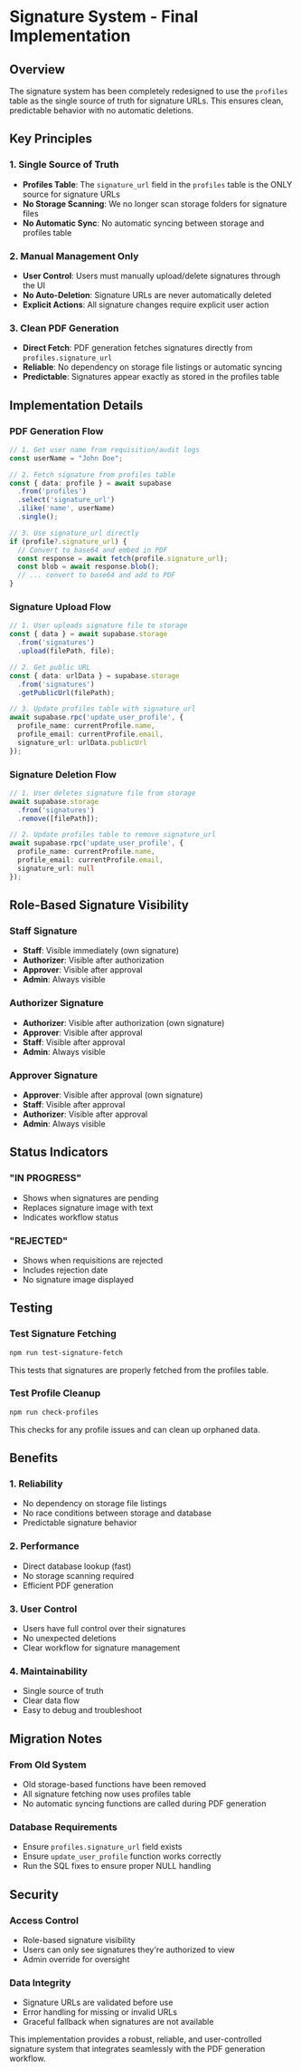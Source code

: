 # Signature System - Final Implementation

## Overview
The signature system has been completely redesigned to use the `profiles` table as the single source of truth for signature URLs. This ensures clean, predictable behavior with no automatic deletions.

## Key Principles

### 1. Single Source of Truth
- **Profiles Table**: The `signature_url` field in the `profiles` table is the ONLY source for signature URLs
- **No Storage Scanning**: We no longer scan storage folders for signature files
- **No Automatic Sync**: No automatic syncing between storage and profiles table

### 2. Manual Management Only
- **User Control**: Users must manually upload/delete signatures through the UI
- **No Auto-Deletion**: Signature URLs are never automatically deleted
- **Explicit Actions**: All signature changes require explicit user action

### 3. Clean PDF Generation
- **Direct Fetch**: PDF generation fetches signatures directly from `profiles.signature_url`
- **Reliable**: No dependency on storage file listings or automatic syncing
- **Predictable**: Signatures appear exactly as stored in the profiles table

## Implementation Details

### PDF Generation Flow
```typescript
// 1. Get user name from requisition/audit logs
const userName = "John Doe";

// 2. Fetch signature from profiles table
const { data: profile } = await supabase
  .from('profiles')
  .select('signature_url')
  .ilike('name', userName)
  .single();

// 3. Use signature_url directly
if (profile?.signature_url) {
  // Convert to base64 and embed in PDF
  const response = await fetch(profile.signature_url);
  const blob = await response.blob();
  // ... convert to base64 and add to PDF
}
```

### Signature Upload Flow
```typescript
// 1. User uploads signature file to storage
const { data } = await supabase.storage
  .from('signatures')
  .upload(filePath, file);

// 2. Get public URL
const { data: urlData } = supabase.storage
  .from('signatures')
  .getPublicUrl(filePath);

// 3. Update profiles table with signature_url
await supabase.rpc('update_user_profile', {
  profile_name: currentProfile.name,
  profile_email: currentProfile.email,
  signature_url: urlData.publicUrl
});
```

### Signature Deletion Flow
```typescript
// 1. User deletes signature file from storage
await supabase.storage
  .from('signatures')
  .remove([filePath]);

// 2. Update profiles table to remove signature_url
await supabase.rpc('update_user_profile', {
  profile_name: currentProfile.name,
  profile_email: currentProfile.email,
  signature_url: null
});
```

## Role-Based Signature Visibility

### Staff Signature
- **Staff**: Visible immediately (own signature)
- **Authorizer**: Visible after authorization
- **Approver**: Visible after approval
- **Admin**: Always visible

### Authorizer Signature
- **Authorizer**: Visible after authorization (own signature)
- **Approver**: Visible after approval
- **Staff**: Visible after approval
- **Admin**: Always visible

### Approver Signature
- **Approver**: Visible after approval (own signature)
- **Staff**: Visible after approval
- **Authorizer**: Visible after approval
- **Admin**: Always visible

## Status Indicators

### "IN PROGRESS"
- Shows when signatures are pending
- Replaces signature image with text
- Indicates workflow status

### "REJECTED"
- Shows when requisitions are rejected
- Includes rejection date
- No signature image displayed

## Testing

### Test Signature Fetching
```bash
npm run test-signature-fetch
```
This tests that signatures are properly fetched from the profiles table.

### Test Profile Cleanup
```bash
npm run check-profiles
```
This checks for any profile issues and can clean up orphaned data.

## Benefits

### 1. Reliability
- No dependency on storage file listings
- No race conditions between storage and database
- Predictable signature behavior

### 2. Performance
- Direct database lookup (fast)
- No storage scanning required
- Efficient PDF generation

### 3. User Control
- Users have full control over their signatures
- No unexpected deletions
- Clear workflow for signature management

### 4. Maintainability
- Single source of truth
- Clear data flow
- Easy to debug and troubleshoot

## Migration Notes

### From Old System
- Old storage-based functions have been removed
- All signature fetching now uses profiles table
- No automatic syncing functions are called during PDF generation

### Database Requirements
- Ensure `profiles.signature_url` field exists
- Ensure `update_user_profile` function works correctly
- Run the SQL fixes to ensure proper NULL handling

## Security

### Access Control
- Role-based signature visibility
- Users can only see signatures they're authorized to view
- Admin override for oversight

### Data Integrity
- Signature URLs are validated before use
- Error handling for missing or invalid URLs
- Graceful fallback when signatures are not available

This implementation provides a robust, reliable, and user-controlled signature system that integrates seamlessly with the PDF generation workflow.
